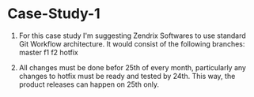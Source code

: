 # Case-Study-1

1. For this case study I'm suggesting Zendrix Softwares to use standard Git Workflow 
architecture. It would consist of the following branches:
master
f1
f2
hotfix

2. All changes must be done befor 25th of every month, particularly any changes to 
hotfix must be ready and tested by 24th. This way, the product releases can happen 
on 25th only.
